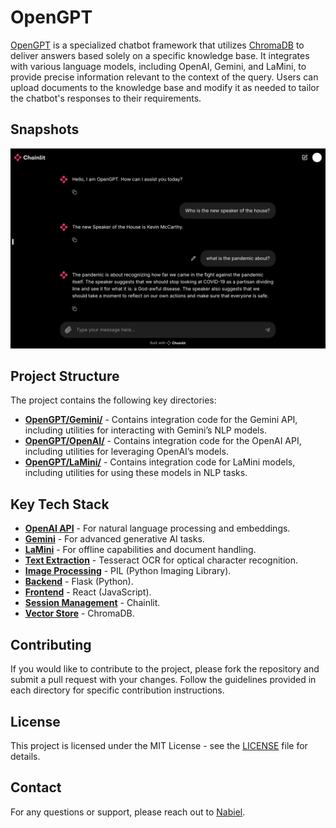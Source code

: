# OpenGPT

[OpenGPT](https://github.com/msnabiel/OpenGPT) is a specialized chatbot framework that utilizes [ChromaDB](https://github.com/chroma-core/chroma) to deliver answers based solely on a specific knowledge base. It integrates with various language models, including OpenAI, Gemini, and LaMini, to provide precise information relevant to the context of the query. Users can upload documents to the knowledge base and modify it as needed to tailor the chatbot's responses to their requirements.

## Snapshots

![Diagram](images/image_1.png)

## Project Structure

The project contains the following key directories:

- **[OpenGPT/Gemini/](/Gemini/)** - Contains integration code for the Gemini API, including utilities for interacting with Gemini’s NLP models.
- **[OpenGPT/OpenAI/](/OpenAI/)** - Contains integration code for the OpenAI API, including utilities for leveraging OpenAI’s models.
- **[OpenGPT/LaMini/](/LaMini/)** - Contains integration code for LaMini models, including utilities for using these models in NLP tasks.

## Key Tech Stack

- **[OpenAI API](https://beta.openai.com/docs/)** - For natural language processing and embeddings.
- **[Gemini](https://cloud.google.com/ai-platform/gemini)** - For advanced generative AI tasks.
- **[LaMini](https://huggingface.co/MBZUAI/LaMini)** - For offline capabilities and document handling.
- **[Text Extraction](https://github.com/tesseract-ocr/tesseract)** - Tesseract OCR for optical character recognition.
- **[Image Processing](https://pillow.readthedocs.io/en/stable/)** - PIL (Python Imaging Library).
- **[Backend](https://flask.palletsprojects.com/en/latest/)** - Flask (Python).
- **[Frontend](https://reactjs.org/docs/getting-started.html)** - React (JavaScript).
- **[Session Management](https://docs.chainlit.io/)** - Chainlit.
- **[Vector Store](https://docs.trychroma.com/)** - ChromaDB.


## Contributing

If you would like to contribute to the project, please fork the repository and submit a pull request with your changes. Follow the guidelines provided in each directory for specific contribution instructions.

## License

This project is licensed under the MIT License - see the [LICENSE](LICENSE) file for details.

## Contact

For any questions or support, please reach out to [Nabiel](mailto:msyednabiel@gmail.com).
